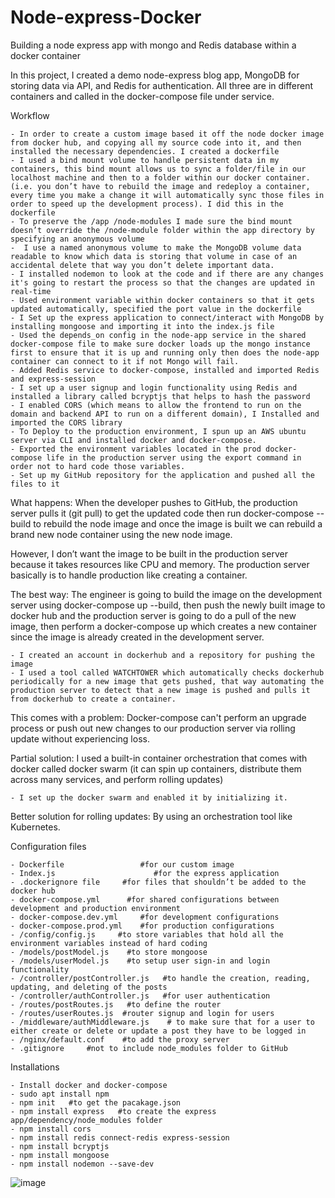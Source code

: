 # Node-express-Docker

Building a node express app with mongo and Redis database within a docker container

In this project, I created a demo node-express blog app, MongoDB for storing data via API, and Redis for authentication. All three are in different containers and called in the docker-compose file under service.
	

Workflow 

	- In order to create a custom image based it off the node docker image from docker hub, and copying all my source code into it, and then installed the necessary dependencies. I created a dockerfile 
	- I used a bind mount volume to handle persistent data in my containers, this bind mount allows us to sync a folder/file in our localhost machine and then to a folder within our docker container. (i.e. you don’t have to rebuild the image and redeploy a container, every time you make a change it will automatically sync those files in order to speed up the development process). I did this in the dockerfile
	- To preserve the /app /node-modules I made sure the bind mount doesn’t override the /node-module folder within the app directory by specifying an anonymous volume
	-  I use a named anonymous volume to make the MongoDB volume data readable to know which data is storing that volume in case of an accidental delete that way you don’t delete important data.
	- I installed nodemon to look at the code and if there are any changes it's going to restart the process so that the changes are updated in real-time
	- Used environment variable within docker containers so that it gets updated automatically, specified the port value in the dockerfile
	- I Set up the express application to connect/interact with MongoDB by installing mongoose and importing it into the index.js file
	- Used the depends_on config in the node-app service in the shared docker-compose file to make sure docker loads up the mongo instance first to ensure that it is up and running only then does the node-app container can connect to it if not Mongo will fail.
	- Added Redis service to docker-compose, installed and imported Redis and express-session
	- I set up a user signup and login functionality using Redis and installed a library called bcryptjs that helps to hash the password
	- I enabled CORS (which means to allow the frontend to run on the domain and backend API to run on a different domain), I Installed and imported the CORS library
	- To Deploy to the production environment, I spun up an AWS ubuntu server via CLI and installed docker and docker-compose. 
	- Exported the environment variables located in the prod docker-compose life in the production server using the export command in order not to hard code those variables.
	- Set up my GitHub repository for the application and pushed all the files to it
	
What happens:
When the developer pushes to GitHub, the production server pulls it (git pull) to get the updated code then run docker-compose --build to rebuild the node image and once the image is built we can rebuild a brand new node container using the new node image.

However, I don’t want the image to be built in the production server because it takes resources like CPU and memory. The production server basically is to handle production like creating a container.

The best way:
The engineer is going to build the image on the development server using docker-compose up --build, then push the newly built image to docker hub and the production server is going to do a pull of the new image, then perform a docker-compose up which creates a new container since the image is already created in the development server.

	- I created an account in dockerhub and a repository for pushing the image
	- I used a tool called WATCHTOWER which automatically checks dockerhub periodically for a new image that gets pushed, that way automating the production server to detect that a new image is pushed and pulls it from dockerhub to create a container.

This comes with a problem:
Docker-compose can't perform an upgrade process or push out new changes to our production server via rolling update without experiencing loss.

Partial solution:
I used  a built-in  container orchestration that comes with docker called docker swarm (it can spin up containers, distribute them across many services, and perform rolling updates)

	- I set up the docker swarm and enabled it by initializing it.
	
Better solution for rolling updates:
By using an orchestration tool like Kubernetes.


Configuration files

	- Dockerfile                 #for our custom image
	- Index.js                      #for the express application
	- .dockerignore file     #for files that shouldn’t be added to the docker hub
	- docker-compose.yml      #for shared configurations between development and production environment
	- docker-compose.dev.yml     #for development configurations
	- docker-compose.prod.yml    #for production configurations
	- /config/config.js     #to store variables that hold all the environment variables instead of hard coding
	- /models/postModel.js    #to store mongoose
	- /models/userModel.js    #to setup user sign-in and login functionality
	- /controller/postController.js   #to handle the creation, reading, updating, and deleting of the posts
	- /controller/authController.js   #for user authentication
	- /routes/postRoutes.js   #to define the router
	- /routes/userRoutes.js  #router signup and login for users
	- /middleware/authMiddleware.js    # to make sure that for a user to either create or delete or update a post they have to be logged in
	- /nginx/default.conf    #to add the proxy server
	- .gitignore     #not to include node_modules folder to GitHub


Installations

	- Install docker and docker-compose
	- sudo apt install npm
	- npm init   #to get the pacakage.json
	- npm install express   #to create the express app/dependency/node_modules folder
	- npm install cors
	- npm install redis connect-redis express-session
	- npm install bcryptjs
	- npm install mongoose
	- npm install nodemon --save-dev
![image](https://user-images.githubusercontent.com/108244068/192049497-c9e56648-3cc9-492c-8bd5-e3c34474ec24.png)
